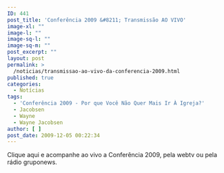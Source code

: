 ```yaml
---
ID: 441
post_title: 'Conferência 2009 &#8211; Transmissão AO VIVO'
image-xl: ""
image-l: ""
image-sq-l: ""
image-sq-m: ""
post_excerpt: ""
layout: post
permalink: >
  /noticias/transmissao-ao-vivo-da-conferencia-2009.html
published: true
categories:
  - Notícias
tags:
  - 'Conferência 2009 - Por que Você Não Quer Mais Ir À Igreja?'
  - Jacobsen
  - Wayne
  - Wayne Jacobsen
author: [ ]
post_date: 2009-12-05 00:22:34
---
```

Clique aqui e acompanhe ao vivo a Conferência 2009, pela webtv ou pela rádio gruponews.